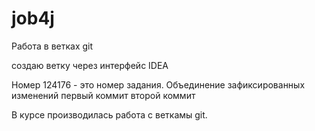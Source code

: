 # job4j
Работа в ветках git

создаю ветку через интерфейс IDEA

Номер 124176 - это номер задания.
Объединение зафиксированных изменений
первый коммит
второй коммит

В курсе производилась работа с веткамы git.